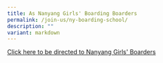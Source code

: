 ```yaml
---
title: As Nanyang Girls' Boarding Boarders
permalink: /join-us/ny-boarding-school/
description: ""
variant: markdown
---
```

<a target="_blank" href="http://www.nyboarding.edu.sg/">Click here to be directed to Nanyang Girls' Boarders</a>